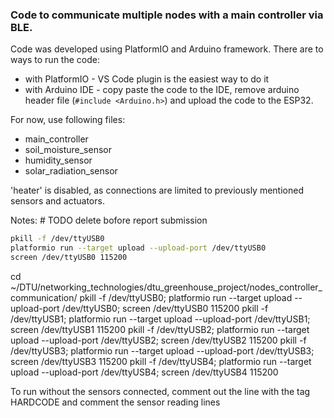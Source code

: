 ### Code to communicate multiple nodes with a main controller via BLE.
Code was developed using PlatformIO and Arduino framework.
There are to ways to run the code:
 - with PlatformIO - VS Code plugin is the easiest way to do it
 - with Arduino IDE - copy paste the code to the IDE, remove arduino header file (`#include <Arduino.h>`) and upload the code to the ESP32.

For now, use following files:
 - main_controller
 - soil_moisture_sensor 
 - humidity_sensor
 - solar_radiation_sensor

'heater' is disabled, as connections are limited to previously mentioned sensors and actuators.

Notes: # TODO delete bofore report submission
```bash
pkill -f /dev/ttyUSB0
platformio run --target upload --upload-port /dev/ttyUSB0
screen /dev/ttyUSB0 115200
```

cd ~/DTU/networking_technologies/dtu_greenhouse_project/nodes_controller_communication/
pkill -f /dev/ttyUSB0; platformio run --target upload --upload-port /dev/ttyUSB0; screen /dev/ttyUSB0 115200
pkill -f /dev/ttyUSB1; platformio run --target upload --upload-port /dev/ttyUSB1; screen /dev/ttyUSB1 115200
pkill -f /dev/ttyUSB2; platformio run --target upload --upload-port /dev/ttyUSB2; screen /dev/ttyUSB2 115200
pkill -f /dev/ttyUSB3; platformio run --target upload --upload-port /dev/ttyUSB3; screen /dev/ttyUSB3 115200
pkill -f /dev/ttyUSB4; platformio run --target upload --upload-port /dev/ttyUSB4; screen /dev/ttyUSB4 115200

To run without the sensors connected, comment out the line with the tag HARDCODE and comment the sensor reading lines
